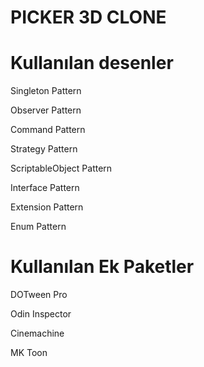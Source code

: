 PICKER 3D CLONE
===============

Kullanılan desenler     
====================
Singleton Pattern

Observer Pattern

Command Pattern

Strategy Pattern

ScriptableObject Pattern

Interface Pattern

Extension Pattern

Enum Pattern


Kullanılan Ek Paketler      
=======================
DOTween Pro

Odin Inspector

Cinemachine

MK Toon

